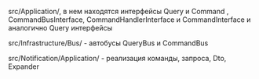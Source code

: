 src/Application/, в нем находятся интерфейсы Query и Command , CommandBusInterface, CommandHandlerInterface и CommandInterface и аналогично Query интерфейсы

src/Infrastructure/Bus/ - автобусы QueryBus и CommandBus

src/Notification/Application/ - реализация команды, запроса, Dto, Expander
